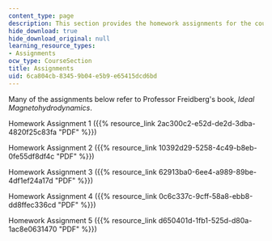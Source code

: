 ```yaml
---
content_type: page
description: This section provides the homework assignments for the course.
hide_download: true
hide_download_original: null
learning_resource_types:
- Assignments
ocw_type: CourseSection
title: Assignments
uid: 6ca804cb-8345-9b04-e5b9-e65415dcd6bd
---
```


Many of the assignments below refer to Professor Freidberg's book, _Ideal Magnetohydrodynamics_.

Homework Assignment 1 ({{% resource_link 2ac300c2-e52d-de2d-3dba-4820f25c83fa "PDF" %}})

Homework Assignment 2 ({{% resource_link 10392d29-5258-4c49-b8eb-0fe55df8df4c "PDF" %}})

Homework Assignment 3 ({{% resource_link 62913ba0-6ee4-a989-89be-4df1ef24a17d "PDF" %}})

Homework Assignment 4 ({{% resource_link 0c6c337c-9cff-58a8-ebb8-dd8ffec336cd "PDF" %}})

Homework Assignment 5 ({{% resource_link d650401d-1fb1-525d-d80a-1ac8e0631470 "PDF" %}})